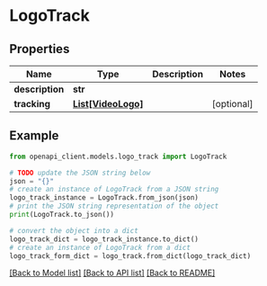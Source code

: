 # LogoTrack


## Properties

Name | Type | Description | Notes
------------ | ------------- | ------------- | -------------
**description** | **str** |  | 
**tracking** | [**List[VideoLogo]**](VideoLogo.md) |  | [optional] 

## Example

```python
from openapi_client.models.logo_track import LogoTrack

# TODO update the JSON string below
json = "{}"
# create an instance of LogoTrack from a JSON string
logo_track_instance = LogoTrack.from_json(json)
# print the JSON string representation of the object
print(LogoTrack.to_json())

# convert the object into a dict
logo_track_dict = logo_track_instance.to_dict()
# create an instance of LogoTrack from a dict
logo_track_form_dict = logo_track.from_dict(logo_track_dict)
```
[[Back to Model list]](../README.md#documentation-for-models) [[Back to API list]](../README.md#documentation-for-api-endpoints) [[Back to README]](../README.md)


